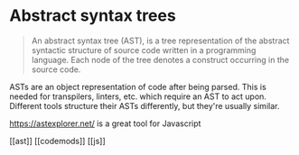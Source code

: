 # Abstract syntax trees

> An abstract syntax tree (AST), is a tree representation of the abstract syntactic structure of source code written in a programming language. Each node of the tree denotes a construct occurring in the source code.

ASTs are an object representation of code after being parsed. This is needed for transpilers, linters, etc. which require an AST to act upon. Different tools structure their ASTs differently, but they're usually similar.

https://astexplorer.net/ is a great tool for Javascript

[[ast]]
[[codemods]]
[[js]]
